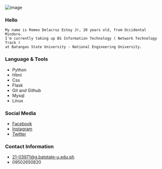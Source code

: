 ![image](https://raw.githubusercontent.com/Romeo0101/portfolio/main/img/github-banner.jpg)

### Hello

    My name is Romeo Delacruz Estoy Jr, 20 years old, from Occidental Mindoro. 
    I'm currently taking up BS Information Technology ( Network Technology Track ) 
    at Batangas State University - National Engineering University.

### Language & Tools

+ Python
+ Html
+ Css
+ Flask
+ Git and Github
+ Mysql
+ Linux

### Social Media

+ [Facebook](https://www.facebook.com/romeo.estoy.31)
+ [Instagram](https://www.instagram.com/ohms.sh)
+ [Twitter](https://twitter.com/Omeyaaaaa)

### Contact Information

+ 21-03971@g.batstate-u.edu.ph
+ 09502650820

